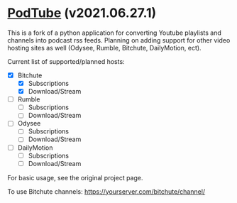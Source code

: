 # [PodTube](https://github.com/aquacash5/PodTube) (v2021.06.27.1)

This is a fork of a python application for converting Youtube playlists and channels into podcast rss feeds. Planning on adding support for other video hosting sites as well (Odysee, Rumble, Bitchute, DailyMotion, ect).

Current list of supported/planned hosts:
- [x] Bitchute
   - [x] Subscriptions
   - [x] Download/Stream
- [ ] Rumble
   - [ ] Subscriptions
   - [ ] Download/Stream
- [ ] Odysee
   - [ ] Subscriptions
   - [ ] Download/Stream
- [ ] DailyMotion
   - [ ] Subscriptions
   - [ ] Download/Stream

For basic usage, see the original project page. 

To use Bitchute channels:
https://yourserver.com/bitchute/channel/<bitchute channel name>
